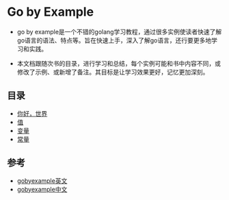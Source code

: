 # Go by Example

- go by example是一个不错的golang学习教程，通过很多实例使读者快速了解go语言的语法、特点等。旨在快速上手，深入了解go语言，还行要更多地学习和实践。

- 本文档跟随次书的目录，进行学习和总结，每个实例可能和书中内容不同，或修改了示例、或新增了备注。其目标是让学习效果更好，记忆更加深刻。

## 目录
- [你好，世界](./1-hello-world.md)
- [值](./2-values.md)
- [变量](./3-var.md)
- [常量](./4-const.md)

## **参考**
- [gobyexample英文](https://gobyexample.com/)
- [gobyexample中文](https://books.studygolang.com/gobyexample/)